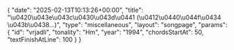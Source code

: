 {
    "date": "2025-02-13T10:13:26+00:00",
    "title": "\u0420\u043e\u043c\u0430\u043d\u0441 (\u0412\u0440\u044f\u0434 \u043b\u0438...)",
    "type": "miscellaneous",
    "layout": "songpage",
    "params": {
        "id": "vrjadli",
        "tonality": "Hm",
        "year": "1994",
        "chordsStartAt": 50,
        "textFinishAtLine": 100
    }
}